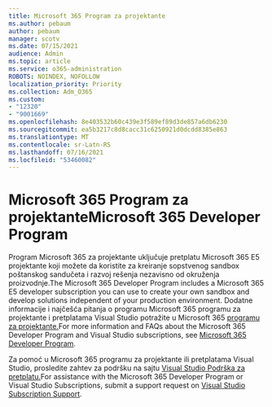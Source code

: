 ```yaml
---
title: Microsoft 365 Program za projektante
ms.author: pebaum
author: pebaum
manager: scotv
ms.date: 07/15/2021
audience: Admin
ms.topic: article
ms.service: o365-administration
ROBOTS: NOINDEX, NOFOLLOW
localization_priority: Priority
ms.collection: Adm_O365
ms.custom:
- "12320"
- "9001669"
ms.openlocfilehash: 8e403532b60c439e3f589ef89d3de857a6db6230
ms.sourcegitcommit: ea5b3217c8d8cacc31c6250921d0dcdd8385e863
ms.translationtype: MT
ms.contentlocale: sr-Latn-RS
ms.lasthandoff: 07/16/2021
ms.locfileid: "53460082"
---
```

# <a name="microsoft-365-developer-program"></a><span data-ttu-id="8783a-102">Microsoft 365 Program za projektante</span><span class="sxs-lookup"><span data-stu-id="8783a-102">Microsoft 365 Developer Program</span></span>

<span data-ttu-id="8783a-103">Program Microsoft 365 za projektante uključuje pretplatu Microsoft 365 E5 projektante koji možete da koristite za kreiranje sopstvenog sandbox poštanskog sandučeta i razvoj rešenja nezavisno od okruženja proizvodnje.</span><span class="sxs-lookup"><span data-stu-id="8783a-103">The Microsoft 365 Developer Program includes a Microsoft 365 E5 developer subscription you can use to create your own sandbox and develop solutions independent of your production environment.</span></span> <span data-ttu-id="8783a-104">Dodatne informacije i najčešća pitanja o programu Microsoft 365 programu za projektante i pretplatama Visual Studio potražite u Microsoft 365 [programu za projektante.](/office/developer-program/microsoft-365-developer-program)</span><span class="sxs-lookup"><span data-stu-id="8783a-104">For more information and FAQs about the Microsoft 365 Developer Program and Visual Studio subscriptions, see [Microsoft 365 Developer Program](/office/developer-program/microsoft-365-developer-program).</span></span>

<span data-ttu-id="8783a-105">Za pomoć u Microsoft 365 programu za projektante ili pretplatama Visual Studio, prosledite zahtev za podršku na sajtu [Visual Studio Podrška za pretplatu.](https://visualstudio.microsoft.com/subscriptions/support/)</span><span class="sxs-lookup"><span data-stu-id="8783a-105">For assistance with the Microsoft 365 Developer Program or Visual Studio Subscriptions, submit a support request on [Visual Studio Subscription Support](https://visualstudio.microsoft.com/subscriptions/support/).</span></span>
